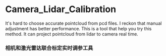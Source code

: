 # Camera_Lidar_Calibration
It's hard to choose accurate pointcloud from pcd files. I reckon that manual adjustment has better performance. This is a tool that help you try this method. It can project pointcloud from lidar to camera real time.

### 相机和激光雷达联合标定实时调参工具